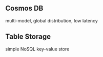 ## Cosmos DB
multi-model, global distribution, low latency
## Table Storage
simple NoSQL key-value store

